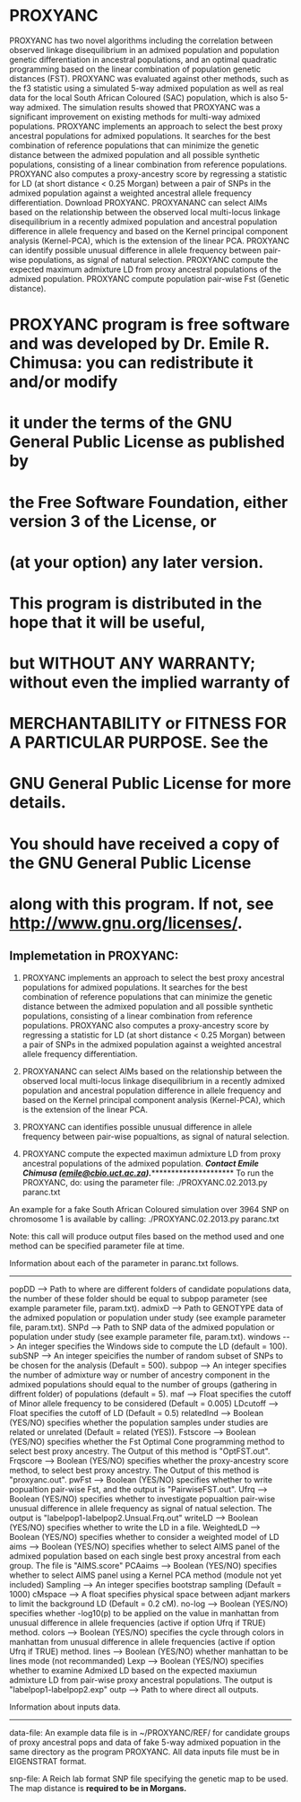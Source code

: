 # PROXYANC 
PROXYANC has two novel algorithms including the correlation between observed linkage disequilibrium in an admixed population and population genetic differentiation in ancestral populations, and an optimal quadratic programming based on the linear combination of population genetic distances (FST). PROXYANC was evaluated against other methods, such as the f3 statistic using a simulated 5-way admixed population as well as real data for the local South African Coloured (SAC) population, which is also 5-way admixed. The simulation results showed that PROXYANC was a significant improvement on existing methods for multi-way admixed populations. PROXYANC implements an approach to select the best proxy ancestral populations for admixed populations. It searches for the best combination of reference populations that can minimize the genetic distance between the admixed population and all possible synthetic populations, consisting of a linear combination from reference populations. PROXYANC also computes a proxy-ancestry score by regressing a statistic for LD (at short distance &lt; 0.25 Morgan) between a pair of SNPs in the admixed population against a weighted ancestral allele frequency differentiation. Download PROXYANC. PROXYANANC can select AIMs based on the relationship between the observed local multi-locus linkage disequilibrium in a recently admixed population and ancestral population difference in allele frequency and based on the Kernel principal component analysis (Kernel-PCA), which is the extension of the linear PCA. PROXYANC can identify possible unusual difference in allele frequency between pair-wise populations, as signal of natural selection. PROXYANC compute the expected maximum admixture LD from proxy ancestral populations of the admixed population. PROXYANC compute population pair-wise Fst (Genetic distance).
# PROXYANC program is free software and was developed by Dr. Emile R. Chimusa: you can redistribute it and/or modify 
# it under the terms of the GNU General Public License as published by
# the Free Software Foundation, either version 3 of the License, or
# (at your option) any later version.
#
# This program is distributed in the hope that it will be useful,
# but WITHOUT ANY WARRANTY; without even the implied warranty of
# MERCHANTABILITY or FITNESS FOR A PARTICULAR PURPOSE.  See the
# GNU General Public License for more details.
#
# You should have received a copy of the GNU General Public License
# along with this program. If not, see <http://www.gnu.org/licenses/>.

Implemetation in PROXYANC:
--------------------------
1. PROXYANC implements an approach to select the best proxy ancestral populations for admixed populations. It searches for the best combination of reference populations that can minimize the genetic distance between the admixed population and all possible synthetic populations, consisting of a linear combination from reference populations. PROXYANC also computes a proxy-ancestry score by regressing a statistic for LD (at short distance < 0.25 Morgan) between a pair of SNPs in the admixed population against a weighted ancestral allele frequency differentiation.

2. PROXYANANC can select AIMs based on the relationship between the observed local multi-locus linkage disequilibrium in a recently admixed population and ancestral population difference in allele frequency and based on the Kernel principal component analysis (Kernel-PCA), which is the extension of the linear PCA.
3. PROXYANC can identifies possible unusual difference in allele frequency between pair-wise popualtions, as signal of natural selection.
4. PROXYANC compute the expected maximun admixture LD from proxy ancestral populations of the admixed population.
*********************Contact Emile Chimusa (emile@cbio.uct.ac.za).******************************************
To run the PROXYANC, do:
using the parameter file:
    ./PROXYANC.02.2013.py paranc.txt 

An example for a fake South African Coloured simulation over 3964 SNP on chromosome 1 is available by calling:
    ./PROXYANC.02.2013.py paranc.txt


Note: this call will produce output files based on the method used and one method can be specified parameter file at time.

Information about each of the parameter in paranc.txt follows.

--------------------------------------------------------------------------------
popDD --> Path to where are different folders of candidate populations data, the number of these folder should be equal to subpop parameter (see example parameter file, param.txt).
admixD --> Path to GENOTYPE data of the admixed population or population under study (see example parameter file, param.txt).
SNPd --> Path to SNP data of the admixed population or population under study (see example parameter file, param.txt).
windows --> An integer specifies the Windows side to compute the LD (default = 100).
subSNP -->  An integer speicifies the number of random subset of SNPs to be chosen for the analysis (Default = 500).
subpop -->  An integer specifies the number of admixture way or number of ancestry component in the admixed populations should equal to the number of groups (gathering in diffrent folder) of populations (default = 5).
maf -->  Float specifies the cutoff of Minor allele frequency to be considered (Default = 0.005)
LDcutoff --> Float specifies the cutoff of LD (Default = 0.5)
relatedInd --> Boolean (YES/NO) specifies whether the population samples under studies are related or unrelated (Default = related (YES)).
Fstscore --> Boolean (YES/NO) specifies whether the Fst Optimal Cone programming method to select best proxy ancestry. The Output of this method is "OptFST.out".
Frqscore --> Boolean (YES/NO) specifies whether the proxy-ancestry score method, to select best proxy ancestry. The Output of this method is "proxyanc.out".
pwFst --> Boolean (YES/NO) specifies whether to write popualtion pair-wise Fst, and the output is "PairwiseFST.out".
Ufrq --> Boolean (YES/NO) specifies whether to investigate popualtion pair-wise unusual difference in allele frequency as signal of natual selection. The output is "labelpop1-labelpop2.Unsual.Frq.out"
writeLD --> Boolean (YES/NO) specifies whether to write the LD in a file.
WeightedLD --> Boolean (YES/NO) specifies whether to consider a weighted model of LD
aims --> Boolean (YES/NO) specifies whether to select AIMS panel of the admixed population based on each single best proxy ancestral from each group. The file is "AIMS.score"
PCAaims --> Boolean (YES/NO) specifies whether to select AIMS panel using a Kernel PCA method (module not yet included)
Sampling --> An integer specifies bootstrap sampling (Default = 1000)
cMspace --> A float specifies physical space between adjant markers to limit the background LD (Default = 0.2 cM).
no-log -->  Boolean (YES/NO) specifies whether -log10(p) to be applied on the value in manhattan from unusual difference in allele frequencies (active if option Ufrq if TRUE) method.
colors --> Boolean (YES/NO) specifies the cycle through colors in manhattan from unusual difference in allele frequencies (active if option Ufrq if TRUE) method.
lines --> Boolean (YES/NO) whether manhattan to be lines mode (not recommanded)
Lexp --> Boolean (YES/NO) specifies whether to examine Admixed LD based on the expected maxiumun admixture LD from pair-wise proxy ancestral populations. The output is "labelpop1-labelpop2.exp"
outp --> Path to where direct all outputs.


Information about inputs data.

--------------------------------------------------------------------------------
data-file:
  An example data file is in ~/PROXYANC/REF/ for candidate groups of proxy ancestral pops and data of fake 5-way admixed popuation in the same directory as the program PROXYANC.
All data inputs file must be in EIGENSTRAT format.

snp-file:
  A Reich lab format SNP file specifying the genetic map to be used.  The
  map distance is **required to be in Morgans.**


